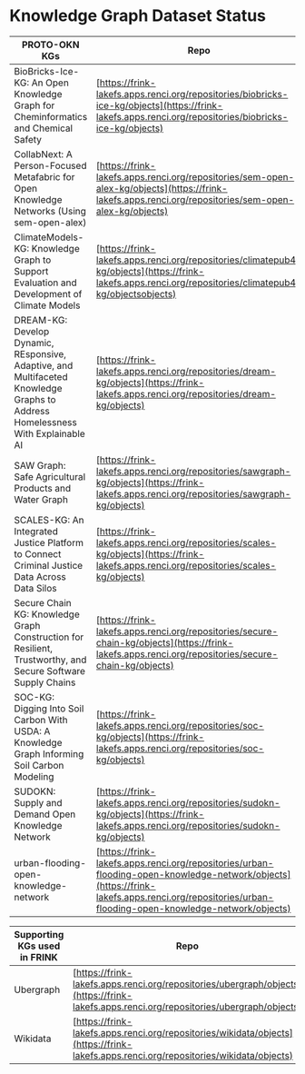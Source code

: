 # Knowledge Graph Dataset Status

| PROTO-OKN KGs                                          | Repo                                                                                                                                                                                             | Format |
|--------------------------------------------------|--------------------------------------------------------------------------------------------------------------------------------------------------------------------------------------------------|--------|
| BioBricks-Ice-KG: An Open Knowledge Graph for Cheminformatics and Chemical Safety                                | [https://frink-lakefs.apps.renci.org/repositories/biobricks-ice-kg/objects](https://frink-lakefs.apps.renci.org/repositories/biobricks-ice-kg/objects)                                           | N/A    |
| CollabNext: A Person-Focused Metafabric for Open Knowledge Networks (Using sem-open-alex)                                    | [https://frink-lakefs.apps.renci.org/repositories/sem-open-alex-kg/objects](https://frink-lakefs.apps.renci.org/repositories/sem-open-alex-kg/objects)                                           | trig   |
| ClimateModels-KG: Knowledge Graph to Support Evaluation and Development of Climate Models                                         | [https://frink-lakefs.apps.renci.org/repositories/climatepub4-kg/objects](https://frink-lakefs.apps.renci.org/repositories/climatepub4-kg/objectsobjects)                                                           | rdf    |
| DREAM-KG: Develop Dynamic, REsponsive, Adaptive, and Multifaceted Knowledge Graphs to Address Homelessness With Explainable AI                                         | [https://frink-lakefs.apps.renci.org/repositories/dream-kg/objects](https://frink-lakefs.apps.renci.org/repositories/dream-kg/objects)                                                           | ttl    |
| SAW Graph: Safe Agricultural Products and Water Graph                                       | [https://frink-lakefs.apps.renci.org/repositories/sawgraph-kg/objects](https://frink-lakefs.apps.renci.org/repositories/sawgraph-kg/objects)                                                           | ttl    |
| SCALES-KG: An Integrated Justice Platform to Connect Criminal Justice Data Across Data Silos                                         | [https://frink-lakefs.apps.renci.org/repositories/scales-kg/objects](https://frink-lakefs.apps.renci.org/repositories/scales-kg/objects)                                                         | ttl    |
| Secure Chain KG: Knowledge Graph Construction for Resilient, Trustworthy, and Secure Software Supply Chains                                  | [https://frink-lakefs.apps.renci.org/repositories/secure-chain-kg/objects](https://frink-lakefs.apps.renci.org/repositories/secure-chain-kg/objects)                                                           | ttl    |
| SOC-KG: Digging Into Soil Carbon With USDA: A Knowledge Graph Informing Soil Carbon Modeling                                           | [https://frink-lakefs.apps.renci.org/repositories/soc-kg/objects](https://frink-lakefs.apps.renci.org/repositories/soc-kg/objects)                                                               | ttl   |
| SUDOKN: Supply and Demand Open Knowledge Network                                         | [https://frink-lakefs.apps.renci.org/repositories/sudokn-kg/objects](https://frink-lakefs.apps.renci.org/repositories/sudokn-kg/objects)                                                           | ttl    |
| urban-flooding-open-knowledge-network            | [https://frink-lakefs.apps.renci.org/repositories/urban-flooding-open-knowledge-network/objects](https://frink-lakefs.apps.renci.org/repositories/urban-flooding-open-knowledge-network/objects) | nq     |



| Supporting KGs used in FRINK                                         | Repo                                                                                                                                                                                             | Format |
|--------------------------------------------------|--------------------------------------------------------------------------------------------------------------------------------------------------------------------------------------------------|--------|
| Ubergraph                                        | [https://frink-lakefs.apps.renci.org/repositories/ubergraph/objects](https://frink-lakefs.apps.renci.org/repositories/ubergraph/objects)                                                         | hdt    |
| Wikidata                                         | [https://frink-lakefs.apps.renci.org/repositories/wikidata/objects](https://frink-lakefs.apps.renci.org/repositories/wikidata/objects)                                                           | hdt    |
